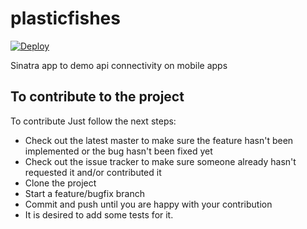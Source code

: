 # plasticfishes
[![Deploy](https://www.herokucdn.com/deploy/button.svg)](https://heroku.com/deploy?template=https://github.com/3zcurdia/plasticfishes/tree/main)

Sinatra app to demo api connectivity on mobile apps

## To contribute to the project

To contribute Just follow the next steps:

* Check out the latest master to make sure the feature hasn't been implemented or the bug hasn't been fixed yet
* Check out the issue tracker to make sure someone already hasn't requested it and/or contributed it
* Clone the project
* Start a feature/bugfix branch
* Commit and push until you are happy with your contribution
* It is desired to add some tests for it.
